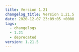 ```yaml
---
title: Version 1.21
changelog_title: Version 1.21.5
date: 2020-12-07 23:09:05 +0000
tags:
  - changelogs
  - 1.21
  - deprecated
version: 1.21.5
---
```


<script src="https://gist.github.com/spinnaker-release/98c3bab183b507662a8f5524e54626d4.js?file=1.21.5.md"></script>
<script src="https://gist.github.com/spinnaker-release/98c3bab183b507662a8f5524e54626d4.js?file=1.21.4.md"></script>
<script src="https://gist.github.com/spinnaker-release/98c3bab183b507662a8f5524e54626d4.js?file=1.21.3.md"></script>
<script src="https://gist.github.com/spinnaker-release/98c3bab183b507662a8f5524e54626d4.js?file=1.21.2.md"></script>
<script src="https://gist.github.com/spinnaker-release/98c3bab183b507662a8f5524e54626d4.js?file=1.21.1.md"></script>
<script src="https://gist.github.com/spinnaker-release/98c3bab183b507662a8f5524e54626d4.js?file=1.21.0.md"></script>
